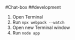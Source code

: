 #Chat-box
##development
1. Open Terminal
2. Run `npx webpack --watch`
3. Open new Terminal window
4. Run `node app`